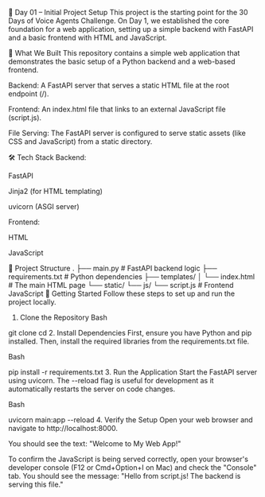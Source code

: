 🎯 Day 01 – Initial Project Setup
This project is the starting point for the 30 Days of Voice Agents Challenge. On Day 1, we established the core foundation for a web application, setting up a simple backend with FastAPI and a basic frontend with HTML and JavaScript.

🧠 What We Built
This repository contains a simple web application that demonstrates the basic setup of a Python backend and a web-based frontend.

Backend: A FastAPI server that serves a static HTML file at the root endpoint (/).

Frontend: An index.html file that links to an external JavaScript file (script.js).

File Serving: The FastAPI server is configured to serve static assets (like CSS and JavaScript) from a static directory.

🛠 Tech Stack
Backend:

FastAPI

Jinja2 (for HTML templating)

uvicorn (ASGI server)

Frontend:

HTML

JavaScript

📂 Project Structure
.
├── main.py               # FastAPI backend logic
├── requirements.txt      # Python dependencies
├── templates/
│   └── index.html        # The main HTML page
└── static/
    └── js/
        └── script.js     # Frontend JavaScript
🚀 Getting Started
Follow these steps to set up and run the project locally.

1. Clone the Repository
Bash

git clone <your-repository-url>
cd <your-project-folder>
2. Install Dependencies
First, ensure you have Python and pip installed. Then, install the required libraries from the requirements.txt file.

Bash

pip install -r requirements.txt
3. Run the Application
Start the FastAPI server using uvicorn. The --reload flag is useful for development as it automatically restarts the server on code changes.

Bash

uvicorn main:app --reload
4. Verify the Setup
Open your web browser and navigate to http://localhost:8000.

You should see the text: "Welcome to My Web App!"

To confirm the JavaScript is being served correctly, open your browser's developer console (F12 or Cmd+Option+I on Mac) and check the "Console" tab. You should see the message: "Hello from script.js! The backend is serving this file."